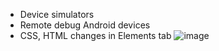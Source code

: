 * Device simulators
* Remote debug Android devices
* CSS, HTML changes in Elements tab
![image](https://habrastorage.org/getpro/habr/upload_files/439/e42/5d0/439e425d06fba049a925ecefd3f96603.png)